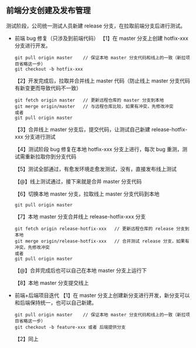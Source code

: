 ## 前端分支创建及发布管理

测试阶段，公司统一测试人员新建 release 分支，在拉取前端分支后进行测试。

- 前端 bug 修复（只涉及到前端代码）
  【1】在 master 分支上创建 hotfix-xxx 分支进行开发。

  ```
  git pull origin master    // 保证本地 master 分支代码和线上的一致（新拉项目省略这一步）
  git checkout -b hotfix-xxx
  ```

  【2】开发完成后，拉取并合并线上 master 代码（防止线上 master 分支代码有新变更而导致代码不一致）

  ```
  git fetch origin master   // 更新远程仓库的 master 分支到本地
  git merge origin/master   // 与远程仓库比较，如果有冲突，先修改冲突
  或者
  git pull origin master
  ```

  【3】合并线上 master 分支后，提交代码，让测试自己新建 release-hotfix-xxx 分支进行测试

  【4】测试阶段 bug 修复在本地 hotfix-xxx 分支上进行，每次 bug 重测，测试需重新拉取你到分支代码

  【5】测试全部通过，有愈发环境走愈发测试，没有，直接发布线上测试

  【@】线上测试通过，接下来就是合并 master 分支代码

  【6】切换本地 master 分支，拉取线上 master 分支代码到本地

  ```
  git pull origin master
  ```

  【7】本地 master 分支合并线上 release-hotfix-xxx 分支

  ```
  git fetch origin release-hotfix-xxx   // 更新远程仓库的 release 分支到本地
  git merge origin/release-hotfix-xxx   // 合并测试 release 分支，如果有冲突，先修改冲突
  或者
  git pull origin master
  ```

  【@】合并完成后也可以自己在本地 master 分支上运行下

  【8】本地 master 分支提交线上

- 前端+后端项目迭代
  【1】在 master 分支上创建新分支进行开发，新分支可以和后端保持统一，也可以自己新建。

  ```
  git pull origin master    // 保证本地 master 分支代码和线上的一致（新拉项目省略这一步）
  git checkout -b feature-xxx 或者 后端提供分支
  ```

  【2】同上
